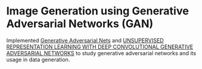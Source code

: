 # Image Generation using Generative Adversarial Networks (GAN)

Implemented [Generative Adversarial Nets](https://arxiv.org/pdf/1406.2661.pdf) and [UNSUPERVISED REPRESENTATION LEARNING
WITH DEEP CONVOLUTIONAL GENERATIVE ADVERSARIAL NETWORKS](https://arxiv.org/pdf/1511.06434.pdf) to study generative adversarial networks and its usage in data generation. 